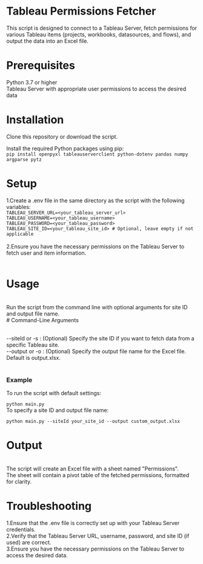 # Tableau Permissions Fetcher <br>

This script is designed to connect to a Tableau Server, fetch permissions for various Tableau items (projects, workbooks, datasources, and flows), and output the data into an Excel file.
<br>

# Prerequisites <br>

Python 3.7 or higher <br>
Tableau Server with appropriate user permissions to access the desired data
<br>

# Installation <br>

Clone this repository or download the script. <br>

Install the required Python packages using pip: <br>
`pip install openpyxl tableauserverclient python-dotenv pandas numpy argparse pytz`
<br>

# Setup <br>

1.Create a .env file in the same directory as the script with the following variables:<br>
`TABLEAU_SERVER_URL=<your_tableau_server_url>`<br>
`TABLEAU_USERNAME=<your_tableau_username>`<br>
`TABLEAU_PASSWORD=<your_tableau_password>`<br>
`TABLEAU_SITE_ID=<your_tableau_site_id> # Optional, leave empty if not applicable `<br>
<br>
2.Ensure you have the necessary permissions on the Tableau Server to fetch user and item information. <br>
<br>

# Usage <br>

<br>
Run the script from the command line with optional arguments for site ID and output file name.
<br>
# Command-Line Arguments<br>
<br>

--siteId or -s : (Optional) Specify the site ID if you want to fetch data from a specific Tableau site.<br>
--output or -o : (Optional) Specify the output file name for the Excel file. Default is output.xlsx. <br>
<br>

### Example <br>

To run the script with default settings:
<br>

`python main.py`
<br>
To specify a site ID and output file name:
<br>

`python main.py --siteId your_site_id --output custom_output.xlsx`

# Output <br>

<br>
The script will create an Excel file with a sheet named "Permissions".<br> The sheet will contain a pivot table of the fetched permissions, formatted for clarity.<br>

# Troubleshooting <br>

1.Ensure that the .env file is correctly set up with your Tableau Server credentials.<br>
2.Verify that the Tableau Server URL, username, password, and site ID (if used) are correct.<br>
3.Ensure you have the necessary permissions on the Tableau Server to access the desired data.<br>
<br>
